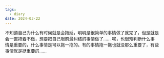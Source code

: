 ```yaml
---
tags:
  - diary
date: 2024-03-22
---
```

不知道自己为什么有时候就是会拖延，明明是很简单的事情做了就完了，但是就是会一直拖着不做，想要把自己眼前最纠结的事情做了…… 
唉，也很难判断什么事情是重要的，什么事情是可以拖一拖的。有的事情拖一拖也就没那么重要了，有些事情就是挺重要的……